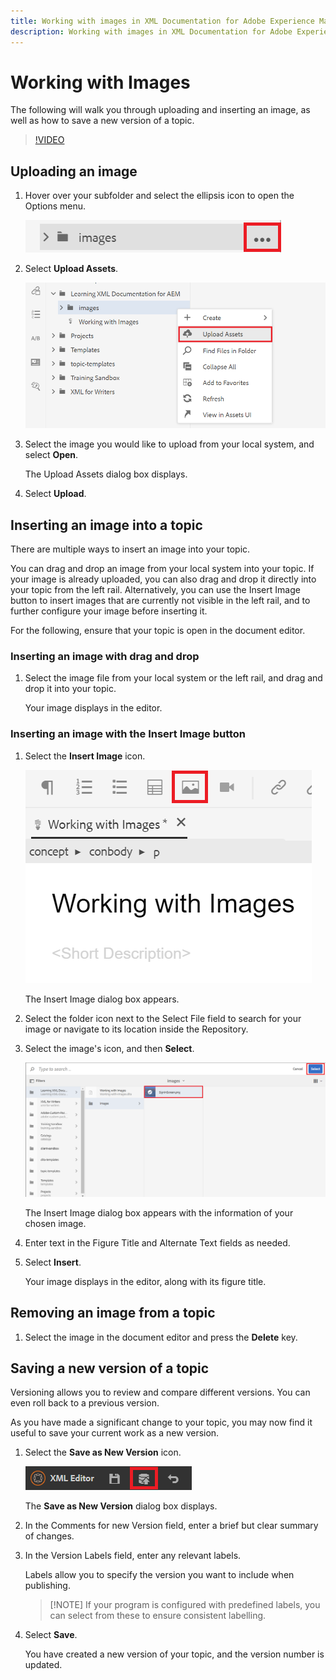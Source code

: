 ```yaml
---
title: Working with images in XML Documentation for Adobe Experience Manager Product Overview
description: Working with images in XML Documentation for Adobe Experience Manager Product Overview
---
```



# Working with Images

The following will walk you through uploading and inserting an image, as well as how to save a new version of a topic.

>[!VIDEO](https://video.tv.adobe.com/v/336661?quality=12&learn=on)

## Uploading an image

1. Hover over your subfolder and select the ellipsis icon to open the Options menu.

   ![Ellipsis icon](images/lesson-4/ellipses.png?lang=en)

1. Select **Upload Assets**.

   ![Upload Assets](images/lesson-4/upload-assets.png?lang=en)


1. Select the image you would like to upload from your local system, and select **Open**.

   The Upload Assets dialog box displays.
1. Select **Upload**.

## Inserting an image into a topic

There are multiple ways to insert an image into your topic.

You can drag and drop an image from your local system into your topic. If your image is already uploaded, you can also drag and drop it directly into your topic from the left rail. Alternatively, you can use the Insert Image button to insert images that are currently not visible in the left rail, and to further configure your image before inserting it.

For the following, ensure that your topic is open in the document editor.

### Inserting an image with drag and drop

1. Select the image file from your local system or the left rail, and drag and drop it into your topic.

   Your image displays in the editor.

### Inserting an image with the Insert Image button

1. Select the **Insert Image** icon.

   ![Insert Image icon](images/lesson-4/insert-image.png?lang=en)


   The Insert Image dialog box appears.

1. Select the folder icon next to the Select File field to search for your image or navigate to its location inside the Repository.
1. Select the image&#39;s icon, and then **Select**.

   ![Select image](images/lesson-4/select-image-with-markings.png?lang=en)

   The Insert Image dialog box appears with the information of your chosen image.

1. Enter text in the Figure Title and Alternate Text fields as needed.
1. Select **Insert**.

   Your image displays in the editor, along with its figure title.

## Removing an image from a topic

1. Select the image in the document editor and press the **Delete** key.

## Saving a new version of a topic

Versioning allows you to review and compare different versions. You can even roll back to a previous version.

As you have made a significant change to your topic, you may now find it useful to save your current work as a new version.

1. Select the **Save as New Version** icon.

   ![Save as New Version icon](images/common/save-as-new-version.png?lang=en)

   The **Save as New Version** dialog box displays.

1. In the Comments for new Version field, enter a brief but clear summary of changes.
1. In the Version Labels field, enter any relevant labels.

   Labels allow you to specify the version you want to include when publishing.
   >[!NOTE] If your program is configured with predefined labels, you can select from these to ensure consistent labelling. 
1. Select **Save**.

   You have created a new version of your topic, and the version number is updated.
